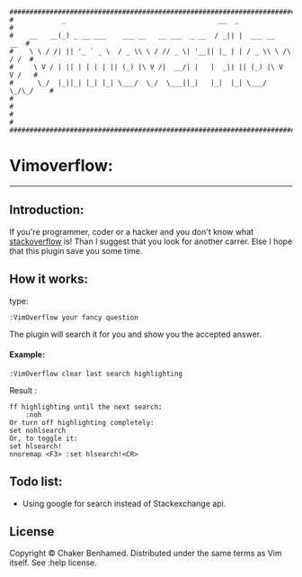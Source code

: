     #############################################################################
    #            _                                      __  _                   #
    #    __   __(_) _ __ ___    ___ __   __ ___  _ __  / _|| |  ___ __      __  #
    #    \ \ / /| || '_ ` _ \  / _ \\ \ / // _ \| '__|| |_ | | / _ \\ \ /\ / /  #
    #     \ V / | || | | | | || (_) |\ V /|  __/| |   |  _|| || (_) |\ V  V /   #
    #      \_/  |_||_| |_| |_| \___/  \_/  \___||_|   |_|  |_| \___/  \_/\_/    #
    #                                                                           #     
    #                                                                           #     
    #############################################################################

# Vimoverflow:
--------------


## Introduction: 

If you're programmer, coder or a hacker and you don't know what
[stackoverflow](http://stackoverflow.com) is! Than I suggest that you look for
another carrer. Else I hope that this plugin save you some time.

## How it works: 

type: 

    :VimOverflow your fancy question

The plugin will search it for you and show you the accepted answer.

#### Example:

    :VimOverflow clear last search highlighting

Result :

    ff highlighting until the next search:
        :noh
    Or turn off highlighting completely: 
    set nohlsearch 
    Or, to toggle it: 
    set hlsearch!  
    nnoremap <F3> :set hlsearch!<CR>


## Todo list:
- Using google for search instead of Stackexchange api.

## License 
Copyright © Chaker Benhamed. Distributed under the same terms as Vim itself. See :help
license.

